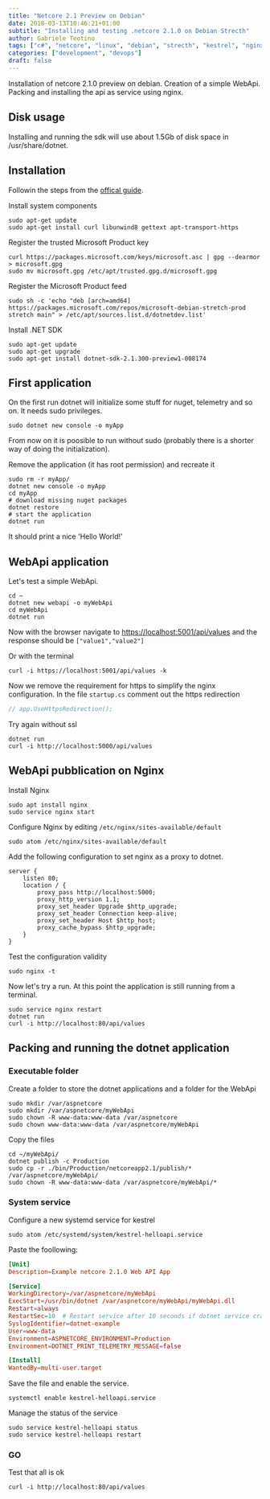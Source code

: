 ```yaml
---
title: "Netcore 2.1 Preview on Debian"
date: 2018-03-13T10:46:21+01:00
subtitle: "Installing and testing .netcore 2.1.0 on Debian Strecth"
author: Gabriele Teotino
tags: ["c#", "netcore", "linux", "debian", "strecth", "kestrel", "nginx"]
categories: ["development", "devops"]
draft: false
---
```


Installation of netcore 2.1.0 preview on debian. Creation of a simple WebApi. Packing and installing the api as service using nginx.

<!--more-->

## Disk usage

Installing and running the sdk will use about 1.5Gb of disk space in /usr/share/dotnet.

## Installation

Followin the steps from the [offical guide](https://www.microsoft.com/net/download/linux-package-manager/debian9/sdk-2.1.300-preview1).

Install system components
```shell
sudo apt-get update
sudo apt-get install curl libunwind8 gettext apt-transport-https
```

Register the trusted Microsoft Product key
```shell
curl https://packages.microsoft.com/keys/microsoft.asc | gpg --dearmor > microsoft.gpg
sudo mv microsoft.gpg /etc/apt/trusted.gpg.d/microsoft.gpg
```

Register the Microsoft Product feed
```shell
sudo sh -c 'echo "deb [arch=amd64] https://packages.microsoft.com/repos/microsoft-debian-stretch-prod stretch main" > /etc/apt/sources.list.d/dotnetdev.list'
```

Install .NET SDK

```shell
sudo apt-get update
sudo apt-get upgrade
sudo apt-get install dotnet-sdk-2.1.300-preview1-008174
```

## First application

On the first run dotnet will initialize some stuff for nuget, telemetry and so on. It needs sudo privileges.

```shell
sudo dotnet new console -o myApp
```

From now on it is poosible to run without sudo (probably there is a shorter way of doing the initialization).

Remove the application (it has root permission) and recreate it
```shell
sudo rm -r myApp/
dotnet new console -o myApp
cd myApp
# download missing nuget packages
dotnet restore
# start the application
dotnet run
```

It should print a nice 'Hello World!'

## WebApi application

Let's test a simple WebApi.

```shell
cd ~
dotnet new webapi -o myWebApi
cd myWebApi
dotnet run
```

Now with the browser navigate to [https://localhost:5001/api/values](https://localhost:5001/api/values) and the response should be `["value1","value2"]`

Or with the terminal
```shell
curl -i https://localhost:5001/api/values -k
```

Now we remove the requirement for https to simplify the nginx configuration.
In the file `startup.cs` comment out the https redirection
```c#
// app.UseHttpsRedirection();
```

Try again without ssl
```shell
dotnet run
curl -i http://localhost:5000/api/values
```

## WebApi pubblication on Nginx

Install Nginx
```shell
sudo apt install nginx
sudo service nginx start
```

Configure Nginx by editing `/etc/nginx/sites-available/default`
```shell
sudo atom /etc/nginx/sites-available/default
```

Add the following configuration to set nginx as a proxy to dotnet.
```
server {
    listen 80;
    location / {
        proxy_pass http://localhost:5000;
        proxy_http_version 1.1;
        proxy_set_header Upgrade $http_upgrade;
        proxy_set_header Connection keep-alive;
        proxy_set_header Host $http_host;
        proxy_cache_bypass $http_upgrade;
    }
}
```

Test the configuration validity
```shell
sudo nginx -t
```

Now let's try a run. At this point the application is still running from a terminal.
```shell
sudo service nginx restart
dotnet run
curl -i http://localhost:80/api/values
```

## Packing and running the dotnet application

### Executable folder
Create a folder to store the dotnet applications and a folder for the WebApi

```shell
sudo mkdir /var/aspnetcore
sudo mkdir /var/aspnetcore/myWebApi
sudo chown -R www-data:www-data /var/aspnetcore
sudo chown www-data:www-data /var/aspnetcore/myWebApi
```

Copy the files
```shell
cd ~/myWebApi/
dotnet publish -c Production
sudo cp -r ./bin/Production/netcoreapp2.1/publish/* /var/aspnetcore/myWebApi/
sudo chown -R www-data:www-data /var/aspnetcore/myWebApi/*
```

### System service
Configure a new systemd service for kestrel
```shell
sudo atom /etc/systemd/system/kestrel-helloapi.service
```

Paste the foollowing:
```toml
[Unit]
Description=Example netcore 2.1.0 Web API App

[Service]
WorkingDirectory=/var/aspnetcore/myWebApi
ExecStart=/usr/bin/dotnet /var/aspnetcore/myWebApi/myWebApi.dll
Restart=always
RestartSec=10  # Restart service after 10 seconds if dotnet service crashes
SyslogIdentifier=dotnet-example
User=www-data
Environment=ASPNETCORE_ENVIRONMENT=Production
Environment=DOTNET_PRINT_TELEMETRY_MESSAGE=false

[Install]
WantedBy=multi-user.target
```

Save the file and enable the service.
```shell
systemctl enable kestrel-helloapi.service
```

Manage the status of the service
```shell
sudo service kestrel-helloapi status
sudo service kestrel-helloapi restart
```

### GO
Test that all is ok
```shell
curl -i http://localhost:80/api/values
```
